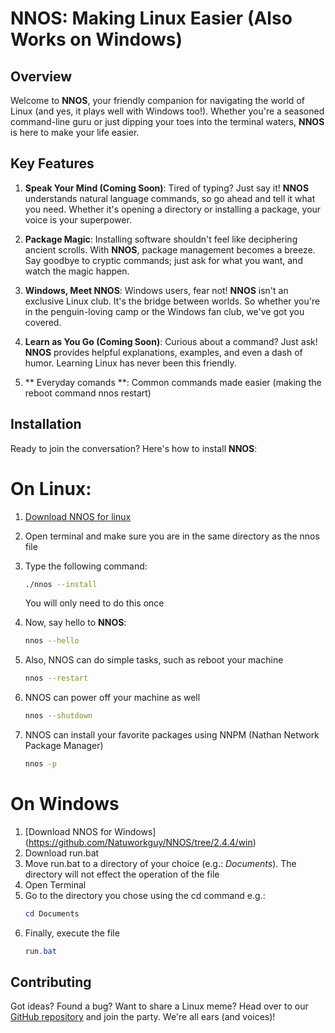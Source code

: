 # NNOS: Making Linux Easier (Also Works on Windows)

## Overview

Welcome to **NNOS**, your friendly companion for navigating the world of Linux (and yes, it plays well with Windows too!). Whether you're a seasoned command-line guru or just dipping your toes into the terminal waters, **NNOS** is here to make your life easier.

## Key Features

1. **Speak Your Mind (Coming Soon)**: Tired of typing? Just say it! **NNOS** understands natural language commands, so go ahead and tell it what you need. Whether it's opening a directory or installing a package, your voice is your superpower.

2. **Package Magic**: Installing software shouldn't feel like deciphering ancient scrolls. With **NNOS**, package management becomes a breeze. Say goodbye to cryptic commands; just ask for what you want, and watch the magic happen.

3. **Windows, Meet NNOS**: Windows users, fear not! **NNOS** isn't an exclusive Linux club. It's the bridge between worlds. So whether you're in the penguin-loving camp or the Windows fan club, we've got you covered.

4. **Learn as You Go (Coming Soon)**: Curious about a command? Just ask! **NNOS** provides helpful explanations, examples, and even a dash of humor. Learning Linux has never been this friendly.
5. ** Everyday comands **: Common commands  made easier (making the reboot command nnos restart)
## Installation

Ready to join the conversation? Here's how to install **NNOS**:

# On Linux:

1. [Download NNOS for linux](https://github.com/Natuworkguy/NNOS/blob/2.4.4/linux/)
2. Open terminal
   and make sure you are in the same directory as the nnos file
3. Type the following command:
   ```bash
   ./nnos --install
   ```
   You will only need to do this once
4. Now, say hello to **NNOS**:

   ```bash
   nnos --hello
   ```
5. Also, NNOS can do simple tasks, such as reboot your machine

   ```bash
   nnos --restart
   ```
6. NNOS can power off your machine as well
   ```bash
   nnos --shutdown
   ```
7. NNOS can install your favorite packages using NNPM (Nathan Network Package Manager)
   ```bash
   nnos -p
   ```
# On Windows
1. [Download NNOS for Windows] (https://github.com/Natuworkguy/NNOS/tree/2.4.4/win)
2. Download run.bat
3. Move run.bat to a directory of your choice (e.g.: *Documents*). The directory will not effect the operation of the file
4. Open Terminal
5. Go to the directory you chose using the cd command e.g.:
   ```PowerShell
   cd Documents
   ```
6. Finally, execute the file
   ```PowerShell
   run.bat
   ```
## Contributing

Got ideas? Found a bug? Want to share a Linux meme? Head over to our [GitHub repository](https://github.com/Natuworkguy/NNOS/tree/2.4.4) and join the party. We're all ears (and voices)!
